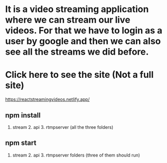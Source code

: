 # It is a video streaming application where we can stream our live videos. For that we have to login as a user by google and then we can also see all the streams we did before.

# Click here to see the site (Not a full site)
https://reactstreamingvideos.netlify.app/

## npm install
1. stream 2. api 3. rtmpserver (all the three folders)

## npm start 
1. stream 2. api 3. rtmpserver folders (three of them should run)
